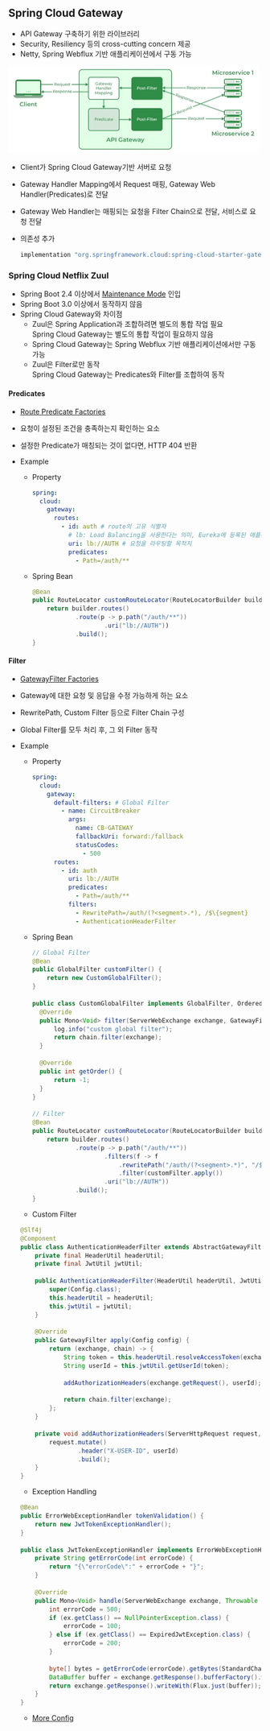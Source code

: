 ## Spring Cloud Gateway

- API Gateway 구축하기 위한 라이브러리
- Security, Resiliency 등의 cross-cutting concern 제공
- Netty, Spring Webflux 기반 애플리케이션에서 구동 가능

<img src="./images/spring-cloud-gateway-architecture.png" width="500">

- Client가 Spring Cloud Gateway기반 서버로 요청
- Gateway Handler Mapping에서 Request 매핑, Gateway Web Handler(Predicates)로 전달
- Gateway Web Handler는 매핑되는 요청을 Filter Chain으로 전달, 서비스로 요청 전달

- 의존성 추가
  ```groovy
  implementation "org.springframework.cloud:spring-cloud-starter-gateway"
  ```

### Spring Cloud Netflix Zuul
- Spring Boot 2.4 이상에서 [Maintenance Mode](https://spring.io/blog/2018/12/12/spring-cloud-greenwich-rc1-available-now#spring-cloud-netflix-projects-entering-maintenance-mode) 인입
- Spring Boot 3.0 이상에서 동작하지 않음
- Spring Cloud Gateway와 차이점 
  - Zuul은 Spring Application과 조합하려면 별도의 통합 작업 필요 <br/>
    Spring Cloud Gateway는 별도의 통합 작업이 필요하지 않음
  - Spring Cloud Gateway는 Spring Webflux 기반 애플리케이션에서만 구동 가능
  - Zuul은 Filter로만 동작 <br/>
    Spring Cloud Gateway는 Predicates와 Filter를 조합하여 동작

#### Predicates
- [Route Predicate Factories](https://cloud.spring.io/spring-cloud-gateway/multi/multi_gateway-request-predicates-factories.html)
- 요청이 설정된 조건을 충족하는지 확인하는 요소
- 설정한 Predicate가 매칭되는 것이 없다면, HTTP 404 반환

- Example
  - Property
    ```yml
    spring:
      cloud:
        gateway:
          routes:
            - id: auth # route의 고유 식별자
              # lb: Load Balancing을 사용한다는 의미, Eureka에 등록된 애플리케이션 이름을 명시
              uri: lb://AUTH # 요청을 라우팅할 목적지
              predicates:
                - Path=/auth/**
    ```
  - Spring Bean
    ```java
    @Bean
    public RouteLocator customRouteLocator(RouteLocatorBuilder builder) {
        return builder.routes()
                .route(p -> p.path("/auth/**"))
                        .uri("lb://AUTH"))
                .build();
    }
    ```

#### Filter
- [GatewayFilter Factories](https://cloud.spring.io/spring-cloud-gateway/multi/multi__gatewayfilter_factories.html)
- Gateway에 대한 요청 및 응답을 수정 가능하게 하는 요소 
- RewritePath, Custom Filter 등으로 Filter Chain 구성
- Global Filter를 모두 처리 후, 그 외 Filter 동작

- Example
  - Property
    ```yml
    spring:
      cloud:
        gateway:
          default-filters: # Global Filter
            - name: CircuitBreaker
              args:
                name: CB-GATEWAY
                fallbackUri: forward:/fallback
                statusCodes:
                  - 500
          routes:
            - id: auth
              uri: lb://AUTH
              predicates: 
                - Path=/auth/**
              filters: 
                - RewritePath=/auth/(?<segment>.*), /$\{segment}
                - AuthenticationHeaderFilter
    ```
  - Spring Bean
    ```java
    // Global Filter
    @Bean
    public GlobalFilter customFilter() {
        return new CustomGlobalFilter();
    }
  
    public class CustomGlobalFilter implements GlobalFilter, Ordered {
      @Override
      public Mono<Void> filter(ServerWebExchange exchange, GatewayFilterChain chain) {
          log.info("custom global filter");
          return chain.filter(exchange);
      }
  
      @Override
      public int getOrder() {
          return -1;
      }
    }
    
    // Filter
    @Bean
    public RouteLocator customRouteLocator(RouteLocatorBuilder builder, CustomFilter customFilter) {
        return builder.routes()
                .route(p -> p.path("/auth/**"))
                        .filters(f -> f
                            .rewritePath("/auth/(?<segment>.*)", "/${segment}")
                            .filter(customFilter.apply())
                        .uri("lb://AUTH"))
                .build();
    }
    ```

  - Custom Filter
  ```java
  @Slf4j
  @Component
  public class AuthenticationHeaderFilter extends AbstractGatewayFilterFactory<AuthenticationHeaderFilter.Config> {
      private final HeaderUtil headerUtil;
      private final JwtUtil jwtUtil;
  
      public AuthenticationHeaderFilter(HeaderUtil headerUtil, JwtUtil jwtUtil) {
          super(Config.class);
          this.headerUtil = headerUtil;
          this.jwtUtil = jwtUtil;
      }
  
      @Override
      public GatewayFilter apply(Config config) {
          return (exchange, chain) -> {
              String token = this.headerUtil.resolveAccessToken(exchange.getRequest());
              String userId = this.jwtUtil.getUserId(token);
  
              addAuthorizationHeaders(exchange.getRequest(), userId);
  
              return chain.filter(exchange);
          };
      }
  
      private void addAuthorizationHeaders(ServerHttpRequest request, String userId) {
          request.mutate()
                  .header("X-USER-ID", userId)
                  .build();
      }
  }
  ```

  - Exception Handling
  ```java
  @Bean
  public ErrorWebExceptionHandler tokenValidation() {
      return new JwtTokenExceptionHandler();
  }

  public class JwtTokenExceptionHandler implements ErrorWebExceptionHandler {
      private String getErrorCode(int errorCode) {
          return "{\"errorCode\":" + errorCode + "}";
      }

      @Override
      public Mono<Void> handle(ServerWebExchange exchange, Throwable ex) {
          int errorCode = 500;
          if (ex.getClass() == NullPointerException.class) {
              errorCode = 100;
          } else if (ex.getClass() == ExpiredJwtException.class) {
              errorCode = 200;
          }

          byte[] bytes = getErrorCode(errorCode).getBytes(StandardCharsets.UTF_8);
          DataBuffer buffer = exchange.getResponse().bufferFactory().wrap(bytes);
          return exchange.getResponse().writeWith(Flux.just(buffer));
      }
  }
  ```

  - [More Config](https://cloud.spring.io/spring-cloud-gateway/reference/html/#gateway-starter)